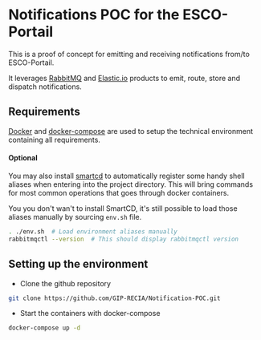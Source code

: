 # Notifications POC for the ESCO-Portail

This is a proof of concept for emitting and receiving notifications from/to ESCO-Portail.

It leverages [RabbitMQ](http://www.rabbitmq.com/) and [Elastic.io](https://www.elastic.co) products to emit, route, 
store and dispatch notifications.

## Requirements

[Docker](https://www.docker.com/) and [docker-compose](https://docs.docker.com/compose/) are used to setup the 
technical environment containing all requirements.

#### Optional

You may also install [smartcd](https://github.com/cxreg/smartcd) to automatically register some handy shell aliases 
when entering into the project directory. This will bring commands for most common operations that goes through docker 
containers.

You you don't wan't to install SmartCD, it's still possible to load those aliases manually by sourcing `env.sh` file.

```bash
. ./env.sh  # Load environment aliases manually
rabbitmqctl --version  # This should display rabbitmqctl version
```

## Setting up the environment

* Clone the github repository

```bash
git clone https://github.com/GIP-RECIA/Notification-POC.git
```

* Start the containers with docker-compose

```bash
docker-compose up -d
```
